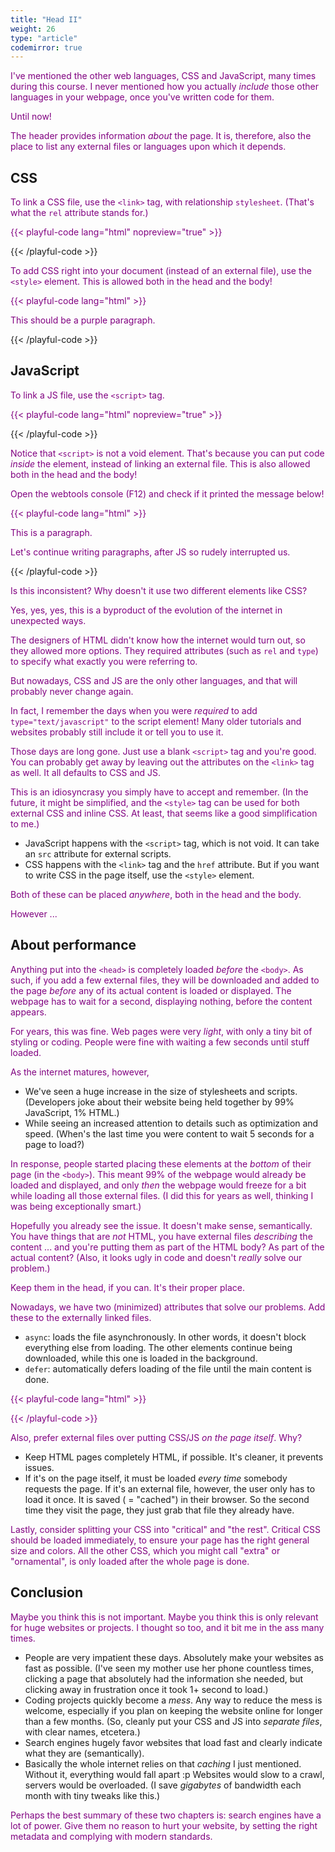 ```yaml
---
title: "Head II"
weight: 26
type: "article"
codemirror: true
---
```


I've mentioned the other web languages, CSS and JavaScript, many times during this course. I never mentioned how you actually _include_ those other languages in your webpage, once you've written code for them.

Until now!

The header provides information _about_ the page. It is, therefore, also the place to list any external files or languages upon which it depends.

## CSS

To link a CSS file, use the `<link>` tag, with relationship `stylesheet`. (That's what the `rel` attribute stands for.)

{{< playful-code lang="html" nopreview="true" >}}
<head>
    <link rel="stylesheet" type="text/css" href="path/to/your/stylesheet.css">
</head>
{{< /playful-code >}}

To add CSS right into your document (instead of an external file), use the `<style>` element. This is allowed both in the head and the body!

{{< playful-code lang="html" >}}
<head>
    <style type="text/css">
    p {
        color: purple;
    }
    </style>
</head>
<body>
    <p>This should be a purple paragraph.</p>
</body>
{{< /playful-code >}}

## JavaScript

To link a JS file, use the `<script>` tag. 

{{< playful-code lang="html" nopreview="true" >}}
<head>
    <script src="path/to/your/script.js"></script>
</head>
{{< /playful-code >}}

Notice that `<script>` is not a void element. That's because you can put code _inside_ the element, instead of linking an external file. This is also allowed both in the head and the body!

Open the webtools console (F12) and check if it printed the message below!

{{< playful-code lang="html" >}}
<p>This is a paragraph.</p>
<script>
    console.log("It's a-me, Mario!");
</script>
<p>Let's continue writing paragraphs, after JS so rudely interrupted us.</p>
{{< /playful-code >}}

Is this inconsistent? Why doesn't it use two different elements like CSS?

Yes, yes, yes, this is a byproduct of the evolution of the internet in unexpected ways.

The designers of HTML didn't know how the internet would turn out, so they allowed more options. They required attributes (such as `rel` and `type`) to specify what exactly you were referring to. 

But nowadays, CSS and JS are the only other languages, and that will probably never change again.

In fact, I remember the days when you were _required_ to add `type="text/javascript"` to the script element! Many older tutorials and websites probably still include it or tell you to use it.

Those days are long gone. Just use a blank `<script>` tag and you're good. You can probably get away by leaving out the attributes on the `<link>` tag as well. It all defaults to CSS and JS.

This is an idiosyncrasy you simply have to accept and remember. (In the future, it might be simplified, and the `<style>` tag can be used for both external CSS and inline CSS. At least, that seems like a good simplification to me.)

* JavaScript happens with the `<script>` tag, which is not void. It can take an `src` attribute for external scripts.
* CSS happens with the `<link>` tag and the `href` attribute. But if you want to write CSS in the page itself, use the `<style>` element.

Both of these can be placed _anywhere_, both in the head and the body.

However ...

## About performance

Anything put into the `<head>` is completely loaded _before_ the `<body>`. As such, if you add a few external files, they will be downloaded and added to the page _before_ any of its actual content is loaded or displayed. The webpage has to wait for a second, displaying nothing, before the content appears.

For years, this was fine. Web pages were very _light_, with only a tiny bit of styling or coding. People were fine with waiting a few seconds until stuff loaded.

As the internet matures, however,

* We've seen a huge increase in the size of stylesheets and scripts. (Developers joke about their website being held together by 99% JavaScript, 1% HTML.)
* While seeing an increased attention to details such as optimization and speed. (When's the last time you were content to wait 5 seconds for a page to load?)

In response, people started placing these elements at the _bottom_ of their page (in the `<body>`). This meant 99% of the webpage would already be loaded and displayed, and only _then_ the webpage would freeze for a bit while loading all those external files. (I did this for years as well, thinking I was being exceptionally smart.)

Hopefully you already see the issue. It doesn't make sense, semantically. You have things that are _not_ HTML, you have external files _describing_ the content ... and you're putting them as part of the HTML body? As part of the actual content? (Also, it looks ugly in code and doesn't _really_ solve our problem.)

Keep them in the head, if you can. It's their proper place.

Nowadays, we have two (minimized) attributes that solve our problems. Add these to the externally linked files.

* `async`: loads the file asynchronously. In other words, it doesn't block everything else from loading. The other elements continue being downloaded, while this one is loaded in the background.
* `defer`: automatically defers loading of the file until the main content is done.

{{< playful-code lang="html" >}}
<script async defer src="some/path/to/script.js"></script>
{{< /playful-code >}}

Also, prefer external files over putting CSS/JS _on the page itself_. Why?

* Keep HTML pages completely HTML, if possible. It's cleaner, it prevents issues.
* If it's on the page itself, it must be loaded _every time_ somebody requests the page. If it's an external file, however, the user only has to load it once. It is saved ( = "cached") in their browser. So the second time they visit the page, they just grab that file they already have.

Lastly, consider splitting your CSS into "critical" and "the rest". Critical CSS should be loaded immediately, to ensure your page has the right general size and colors. All the other CSS, which you might call "extra" or "ornamental", is only loaded after the whole page is done.

## Conclusion

Maybe you think this is not important. Maybe you think this is only relevant for huge websites or projects. I thought so too, and it bit me in the ass many times.

* People are very impatient these days. Absolutely make your websites as fast as possible. (I've seen my mother use her phone countless times, clicking a page that absolutely had the information she needed, but clicking away in frustration once it took 1+ second to load.)
* Coding projects quickly become a _mess_. Any way to reduce the mess is welcome, especially if you plan on keeping the website online for longer than a few months. (So, cleanly put your CSS and JS into _separate files_, with clear names, etcetera.)
* Search engines hugely favor websites that load fast and clearly indicate what they are (semantically).
* Basically the whole internet relies on that _caching_ I just mentioned. Without it, everything would fall apart :p Websites would slow to a crawl, servers would be overloaded. (I save _gigabytes_ of bandwidth each month with tiny tweaks like this.)

Perhaps the best summary of these two chapters is: search engines have a lot of power. Give them no reason to hurt your website, by setting the right metadata and complying with modern standards.